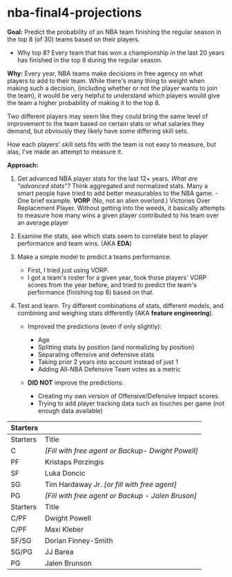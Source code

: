 # nba-final4-projections

**Goal:** Predict the probability of an NBA team finishing the regular season in the top 8 (of 30) teams based on their players.

- Why top 8? Every team that has won a championship in the last 20 years has finished in the top 8 during the regular season. 

**Why:** Every year, NBA teams make decisions in free agency on what players to add to their team. While there's many thing to weight when making such a decision, (including whether or not the player wants to join the team), it would be very helpful to understand which players would give the team a higher probability of making it to the top 8. 

Two different players may seem like they could bring the same level of improvement to the team based on certain stats or what salaries they demand, but obviously they likely have some differing skill sets. 

How each players' skill sets fits with the team is not easy to measure, but alas, I've made an attempt to measure it.

**Approach:**

1. Get advanced NBA player stats for the last 12+ years.
    *What are "advanced stats"?* Think aggregated and normalized stats. Many a smart people have tried to add better measurables to the NBA game.
        - One brief example. **VORP** (No, not an alien overlord.) Victories Over Replacement Player. 
        Without getting into the weeds, it basically attempts to measure how many wins a given player contributed to his team over an average player


2. Examine the stats, see which stats seem to correlate best to player performance and team wins. (AKA **EDA**)

3. Make a simple model to predict a teams performance. 
    - First, I tried just using VORP.
    - I got a team's roster for a given year, took those players' VORP scores from the year before, and tried to predict the team's performance (finishing top 8) based on that.

4. Test and learn. Try different combinations of stats, different models, and combining and weighing stats differently (AKA **feature engineering**).
    - Improved the predictions (even if only slightly):
        - Age 
        - Splitting stats by position (and normalizing by position)
        - Separating offensive and defensive stats
        - Taking prior 2 years into account instead of just 1
        - Adding All-NBA Defensive Team votes as a metric

    - **DID NOT** improve the predictions:
        - Creating my own version of Offensive/Defensive Impact scores
        - Trying to add player tracking data such as touches per game (not enough data available)







| Starters | |
| ----------- | ----------- |
| Starters | Title |
| C | *[Fill with free agent or Backup- Dwight Powell]* |
| PF | Kristaps Porzingis |
| SF | Luka Doncic|
| SG | Tim Hardaway Jr. *[or fill with free agent]* |
| PG | *[Fill with free agent or Backup - Jalen Bruson]* |
| Starters | Title |
| C/PF | Dwight Powell |
| C/PF | Maxi Kleber |
| SF/SG | Dorian Finney-Smith|
| SG/PG | JJ Barea |
| PG | Jalen Brunson |



